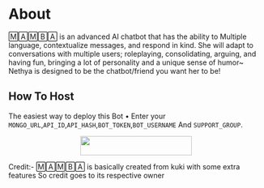 # About
🄼🄰🄼🄱🄰 is an advanced AI chatbot that 
has the ability to Multiple language, contextualize messages, and respond in kind. She will adapt to conversations with multiple users; roleplaying, consolidating, arguing, and having fun, bringing a lot of personality and a unique sense of humor~ Nethya is designed to be the chatbot/friend you want her to be!
## How To Host
The easiest way to deploy this Bot
• Enter your ```MONGO_URL```,```API_ID```,```API_HASH```,```BOT_TOKEN```,```BOT_USERNAME``` And ```SUPPORT_GROUP```.
<p align="center"><a href="https://heroku.com/deploy?template=https://github.com/FantasticSukhi/Mamba"> <img src="https://img.shields.io/badge/Deploy%20To%20Heroku-black?style=for-the-badge&logo=heroku" width="220" height="38.45"/></a></p>

Credit:- 🄼🄰🄼🄱🄰 is basically created from kuki with some extra features So credit goes to its respective owner
 

